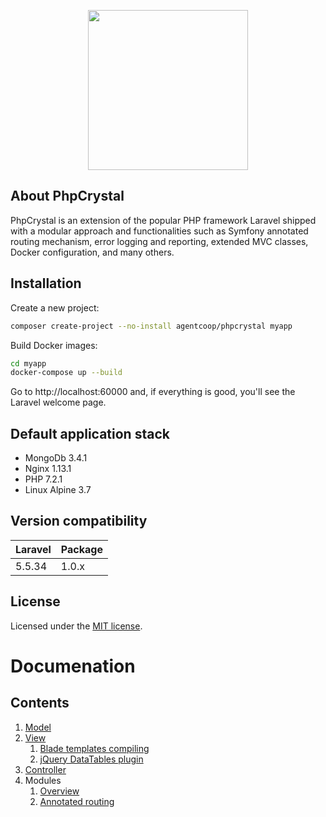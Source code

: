 <p align="center"><img width="256" height="256" src="https://avatars2.githubusercontent.com/u/13236453"></p>

## About PhpCrystal
PhpCrystal is an extension of the popular PHP framework Laravel shipped with a modular approach and functionalities such as Symfony annotated routing mechanism, error logging and reporting, extended MVC classes, Docker configuration, and many others.

## Installation
Create a new project:
```bash
composer create-project --no-install agentcoop/phpcrystal myapp
```
Build Docker images:
```bash
cd myapp
docker-compose up --build
```
Go to http://localhost:60000 and, if everything is good, you'll see the Laravel welcome page.

## Default application stack
 - MongoDb 3.4.1
 - Nginx 1.13.1
 - PHP 7.2.1
 - Linux Alpine 3.7

## Version compatibility
| Laravel | Package |
|---------|---------|
| 5.5.34  | 1.0.x   |

## License
Licensed under the [MIT license](https://opensource.org/licenses/MIT).

# Documenation

## Contents
1. [Model](docs/model.md)
2. [View](docs/view.md)
    1. [Blade templates compiling](docs/blade-compiling.md)
    2. [jQuery DataTables plugin](docs/jquery-datatables.md)
3. [Controller](docs/controller.md)
4. Modules
    1. [Overview](docs/modules.md)
    2. [Annotated routing](docs/annotated-routing.md)
